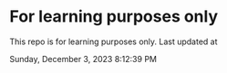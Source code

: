 # For learning purposes only
This repo is for learning purposes only.
Last updated at

Sunday, December 3, 2023 8:12:39 PM

